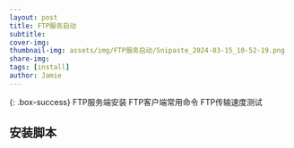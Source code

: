 ```yaml
---
layout: post
title: FTP服务启动
subtitle: 
cover-img: 
thumbnail-img: assets/img/FTP服务启动/Snipaste_2024-03-15_10-52-19.png
share-img: 
tags: [install]
author: Jamie
---
```


{: .box-success}
FTP服务端安装
FTP客户端常用命令
FTP传输速度测试

## 安装脚本
